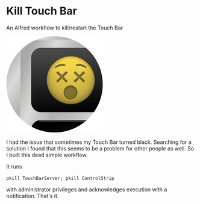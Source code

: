 # Kill Touch Bar
An Alfred workflow to kill/restart the Touch Bar

![Kill Touch Bar Logo](./Touchbar.png)

I had the issue that sometimes my Touch Bar turned black. Searching for a solution I found that this seems to be a problem for other people as well. So I built this dead simple workflow.

It runs

    pkill TouchBarServer; pkill ControlStrip

with administrator privileges and acknowledges execution with a notification. That's it.
